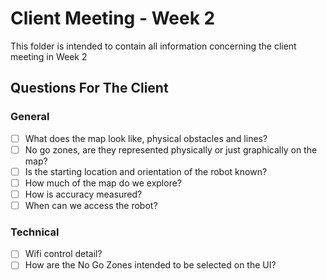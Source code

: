 # Client Meeting - Week 2
This folder is intended to contain all information concerning the client meeting in Week 2

## Questions For The Client

### General
- [ ] What does the map look like, physical obstacles and lines?
- [ ] No go zones, are they represented physically or just graphically on the map?
- [ ] Is the starting location and orientation of the robot known?
- [ ] How much of the map do we explore?
- [ ] How is accuracy measured?
- [ ] When can we access the robot?

### Technical
- [ ] Wifi control detail?
- [ ] How are the No Go Zones intended to be selected on the UI?
